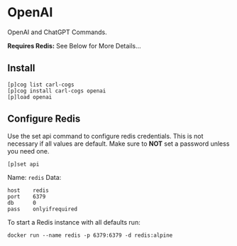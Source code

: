 # OpenAI

OpenAI and ChatGPT Commands.

**Requires Redis:** See Below for More Details...

## Install

```
[p]cog list carl-cogs
[p]cog install carl-cogs openai
[p]load openai
```

## Configure Redis

Use the set api command to configure redis credentials.
This is not necessary if all values are default.
Make sure to **NOT** set a password unless you need one.

```text
[p]set api
```

Name: `redis`
Data:
```text
host    redis
port    6379
db      0
pass    onlyifrequired
```

To start a Redis instance with all defaults run:
```
docker run --name redis -p 6379:6379 -d redis:alpine
```